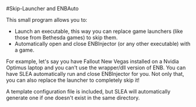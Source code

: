 #Skip-Launcher and ENBAuto

This small program allows you to:
- Launch an executable, this way you can replace game launchers (like those from Bethesda games) to skip them.
- Automatically open and close ENBInjector (or any other executable) with a game.

For example, let's say you have Fallout New Vegas installed on a Nvidia Optimus laptop and you can't use the wrapper/dll version of ENB.
You can have SLEA automatically run and close ENBInjector for you. Not only that, you can also replace the launcher to completely skip it!

A template configuration file is included, but SLEA will automatically generate one if one doesn't exist in the same directory.